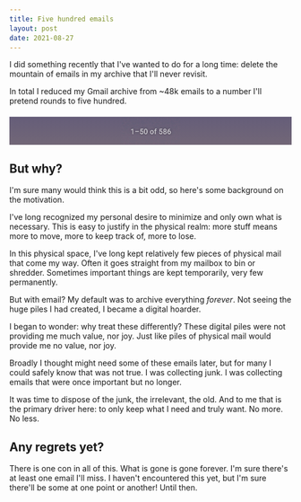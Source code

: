 ```yaml
---
title: Five hundred emails
layout: post
date: 2021-08-27
---
```


I did something recently that I've wanted to do for a long time: delete the mountain of emails in my archive that I'll never revisit. 

In total I reduced my Gmail archive from ~48k emails to a number I'll pretend rounds to five hundred.

<p style="background:linear-gradient(0, rgb(114 103 119) 0%, rgb(101 93 121) 100%);"><img src="/static/img/2021-08-27-500-emails-total-count.png" style="margin:20px auto;height:50px;display:block;" alt="Gmail screenshot showing 586 emails" /></p>

## But why?

I'm sure many would think this is a bit odd, so here's some background on the motivation. 

I've long recognized my personal desire to minimize and only own what is necessary. This is easy to justify in the physical realm: more stuff means more to move, more to keep track of, more to lose. 

In this physical space, I've long kept relatively few pieces of physical mail that come my way. Often it goes straight from my mailbox to bin or shredder. Sometimes important things are kept temporarily, very few permanently. 

But with email? My default was to archive everything _forever_. Not seeing the huge piles I had created, I became a digital hoarder.

I began to wonder: why treat these differently? These digital piles were not providing me much value, nor joy. Just like piles of physical mail would provide me no value, nor joy. 

Broadly I thought might need some of these emails later, but for many I could safely know that was not true. I was collecting junk. I was collecting emails that were once important but no longer.

It was time to dispose of the junk, the irrelevant, the old. And to me that is the primary driver here: to only keep what I need and truly want. No more. No less.

## Any regrets yet?

There is one con in all of this. What is gone is gone forever. I'm sure there's at least one email I'll miss. I haven't encountered this yet, but I'm sure there'll be some at one point or another! Until then.
